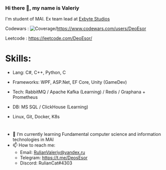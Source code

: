 ### Hi there 👋, my name is Valeriy
I'm student of MAI. Ex team lead at [Exbyte Studios](https://vk.com/exbytestudios)

Codewars : <img alt="Coverage" src="https://www.codewars.com/users/DeoEsor/badges/large">/https://www.codewars.com/users/DeoEsor

Leetcode : https://leetcode.com/DeoEsor/


# Skills:  
- Lang: C#, C++, Python, C

- Frameworks: WPF, ASP.Net, EF Core, Unity (GameDev)
- Tech: RabbitMQ / Apache Kafka (Learning) / Redis / Graphana + Prometheus
- DB: MS SQL / ClickHouse (Learning)
- Linux, Git, Docker, K8s

# 

- 🌱 I’m currently learning Fundamental computer science and information technologies in MAI
- 📫 How to reach me: 
   - Email: RulianValeriy@yandex.ru
   - Telegram: https://t.me/DeosEsor
   - Discord: RulianCat#4303
